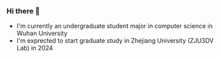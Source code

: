 ### Hi there 👋

- I'm currently an undergraduate student major in computer science in Wuhan University
- I'm exprected to start graduate study in Zhejiang University (ZJU3DV Lab) in 2024

<!--
**shijialew/shijialew** is a ✨ _special_ ✨ repository because its `README.md` (this file) appears on your GitHub profile.

Here are some ideas to get you started:

- 🔭 I’m currently working on ...
- 🌱 I’m currently learning ...
- 👯 I’m looking to collaborate on ...
- 🤔 I’m looking for help with ...
- 💬 Ask me about ...
- 📫 How to reach me: ...
- 😄 Pronouns: ...
- ⚡ Fun fact: ...
-->
